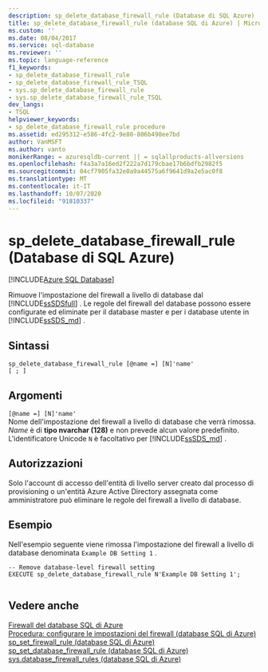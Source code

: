 ```yaml
---
description: sp_delete_database_firewall_rule (Database di SQL Azure)
title: sp_delete_database_firewall_rule (database SQL di Azure) | Microsoft Docs
ms.custom: ''
ms.date: 08/04/2017
ms.service: sql-database
ms.reviewer: ''
ms.topic: language-reference
f1_keywords:
- sp_delete_database_firewall_rule
- sp_delete_database_firewall_rule_TSQL
- sys.sp_delete_database_firewall_rule
- sys.sp_delete_database_firewall_rule_TSQL
dev_langs:
- TSQL
helpviewer_keywords:
- sp_delete_database_firewall_rule procedure
ms.assetid: ed295312-e586-4fc2-9e80-806b490ee7bd
author: VanMSFT
ms.author: vanto
monikerRange: = azuresqldb-current || = sqlallproducts-allversions
ms.openlocfilehash: f4a3a7a16ed2f222a7d179cbae17b6bdfb2982f5
ms.sourcegitcommit: 04cf7905fa32e0a9a44575a6f9641d9a2e5ac0f8
ms.translationtype: MT
ms.contentlocale: it-IT
ms.lasthandoff: 10/07/2020
ms.locfileid: "91810337"
---
```

# <a name="sp_delete_database_firewall_rule-azure-sql-database"></a>sp_delete_database_firewall_rule (Database di SQL Azure)
[!INCLUDE[Azure SQL Database](../../includes/applies-to-version/asdb.md)]

  Rimuove l'impostazione del firewall a livello di database dal [!INCLUDE[ssSDSfull](../../includes/sssdsfull-md.md)] . Le regole del firewall del database possono essere configurate ed eliminate per il database master e per i database utente in [!INCLUDE[ssSDS_md](../../includes/sssds-md.md)] .   
  
 
## <a name="syntax"></a>Sintassi  
  
```    
sp_delete_database_firewall_rule [@name =] [N]'name'
[ ; ]  
```  
  
## <a name="arguments"></a>Argomenti  
 `[@name =] [N]'name'`  
 Nome dell'impostazione del firewall a livello di database che verrà rimossa. *Name* è di **tipo nvarchar (128)** e non prevede alcun valore predefinito. L'identificatore Unicode `N` è facoltativo per [!INCLUDE[ssSDS_md](../../includes/sssds-md.md)] . 
  
## <a name="permissions"></a>Autorizzazioni  
 Solo l'account di accesso dell'entità di livello server creato dal processo di provisioning o un'entità Azure Active Directory assegnata come amministratore può eliminare le regole del firewall a livello di database.  
  
## <a name="example"></a>Esempio  
 Nell'esempio seguente viene rimossa l'impostazione del firewall a livello di database denominata `Example DB Setting 1` .
  
```  
-- Remove database-level firewall setting  
EXECUTE sp_delete_database_firewall_rule N'Example DB Setting 1';  
  
```  
  
## <a name="see-also"></a>Vedere anche  
 [Firewall del database SQL di Azure](/azure/azure-sql/database/firewall-configure)   
 [Procedura: configurare le impostazioni del firewall (database SQL di Azure)](/azure/azure-sql/database/firewall-configure)   
 [sp_set_firewall_rule &#40;database SQL di Azure&#41;](../../relational-databases/system-stored-procedures/sp-set-firewall-rule-azure-sql-database.md)   
 [sp_set_database_firewall_rule &#40;database SQL di Azure&#41;](../../relational-databases/system-stored-procedures/sp-set-database-firewall-rule-azure-sql-database.md)   
 [sys.database_firewall_rules &#40;database SQL di Azure&#41;](../../relational-databases/system-catalog-views/sys-database-firewall-rules-azure-sql-database.md)  
  

